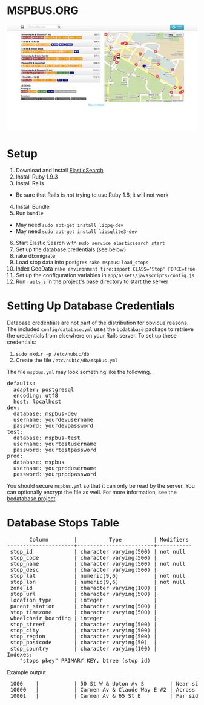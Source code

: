 MSPBUS.ORG
==============================
![Screenshot](doc/screenshot.jpg)

Setup
==============================

 1. Download and install [ElasticSearch](http://www.elasticsearch.org/)
 2. Install Ruby 1.9.3
 3. Install Rails
   * Be sure that Rails is not trying to use Ruby 1.8, it will not work
 4. Install Bundle
 5. Run `bundle`
   * May need `sudo apt-get install libpq-dev`
   * May need `sudo apt-get install libsqlite3-dev`
 6. Start Elastic Search with `sudo service elasticsearch start`
 7. Set up the database credentials (see below)
 8. rake db:migrate
 9. Load stop data into postgres `rake mspbus:load_stops`
 10. Index GeoData `rake environment tire:import CLASS='Stop' FORCE=true`
 11. Set up the configuration variables in `app/assets/javascripts/config.js`
 12. Run `rails s` in the project's base directory to start the server

Setting Up Database Credentials
===============================
Database credentials are not part of the distribution for obvious
reasons.  The included `config/database.yml` uses the `bcdatabase`
package to retrieve the credentials from elsewhere on your Rails
server.  To set up these credentials:

 1. `sudo mkdir -p /etc/nubic/db`
 2. Create the file `/etc/nubic/db/mspbus.yml`

The file `mspbus.yml` may look something like the following.

<pre>
defaults:
  adapter: postgresql
  encoding: utf8
  host: localhost
dev:
  database: mspbus-dev
  username: yourdevusername
  password: yourdevpassword
test:
  database: mspbus-test
  username: yourtestusername
  password: yourtestpassword
prod:
  database: mspbus
  username: yourprodusername
  password: yourprodpassword
</pre>

You should secure `mspbus.yml` so that it can only be read by the server.
You can optionally encrypt the file as well.  For more information, see
the [bcdatabase project](https://github.com/NUBIC/bcdatabase).

Database Stops Table
==============================
<pre>
       Column        |          Type          | Modifiers 
---------------------+------------------------+-----------
 stop_id             | character varying(500) | not null
 stop_code           | character varying(500) | 
 stop_name           | character varying(500) | not null
 stop_desc           | character varying(500) | 
 stop_lat            | numeric(9,6)           | not null
 stop_lon            | numeric(9,6)           | not null
 zone_id             | character varying(100) | 
 stop_url            | character varying(500) | 
 location_type       | integer                | 
 parent_station      | character varying(500) | 
 stop_timezone       | character varying(500) | 
 wheelchair_boarding | integer                | 
 stop_street         | character varying(500) | 
 stop_city           | character varying(500) | 
 stop_region         | character varying(500) | 
 stop_postcode       | character varying(50)  | 
 stop_country        | character varying(100) | 
Indexes:
    "stops_pkey" PRIMARY KEY, btree (stop_id)
</pre>

Example output

<pre>
 1000    |           | 50 St W & Upton Av S        | Near side E   | 44.912365 | -93.315178 |         | http://www.metrotransit.org/NexTripBadge.aspx?stopnumber=1000  |               |                |               |                   1 | 50 St W     | MINNEAPOLIS         |             |               | 
 10000   |           | Carmen Av & Claude Way E #2 | Across from S | 44.857449 | -93.040977 |         | http://www.metrotransit.org/NexTripBadge.aspx?stopnumber=10000 |               |                |               |                   1 | Carmen Av   | INVER GROVE HEIGHTS |             |               | 
 10001   |           | Carmen Av & 65 St E         | Far side S    | 44.855103 | -93.042496 |         | http://www.metrotransit.org/NexTripBadge.aspx?stopnumber=10001 |               |                |               |                   1 | Carmen Av   | INVER GROVE HEIGHTS |             |               |
</pre>
